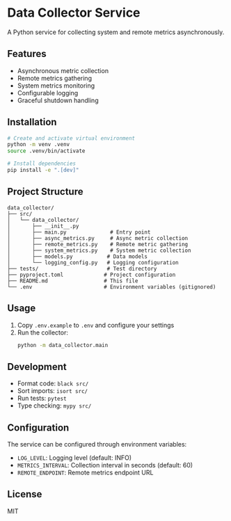 # Data Collector Service

A Python service for collecting system and remote metrics asynchronously.

## Features

- Asynchronous metric collection
- Remote metrics gathering
- System metrics monitoring
- Configurable logging
- Graceful shutdown handling

## Installation

```bash
# Create and activate virtual environment
python -m venv .venv
source .venv/bin/activate

# Install dependencies
pip install -e ".[dev]"
```

## Project Structure

```
data_collector/
├── src/
│   └── data_collector/
│       ├── __init__.py
│       ├── main.py              # Entry point
│       ├── async_metrics.py     # Async metric collection
│       ├── remote_metrics.py    # Remote metric gathering
│       ├── system_metrics.py    # System metric collection
│       ├── models.py           # Data models
│       └── logging_config.py   # Logging configuration
├── tests/                      # Test directory
├── pyproject.toml             # Project configuration
├── README.md                  # This file
└── .env                       # Environment variables (gitignored)
```

## Usage

1. Copy `.env.example` to `.env` and configure your settings
2. Run the collector:
   ```bash
   python -m data_collector.main
   ```

## Development

- Format code: `black src/`
- Sort imports: `isort src/`
- Run tests: `pytest`
- Type checking: `mypy src/`

## Configuration

The service can be configured through environment variables:

- `LOG_LEVEL`: Logging level (default: INFO)
- `METRICS_INTERVAL`: Collection interval in seconds (default: 60)
- `REMOTE_ENDPOINT`: Remote metrics endpoint URL

## License

MIT